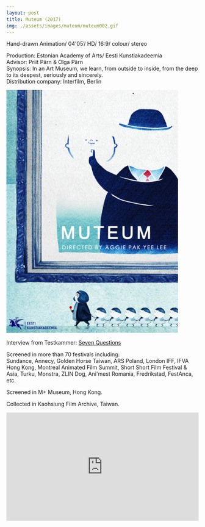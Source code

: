 ```yaml
---
layout: post
title: Muteum (2017)
img: ./assets/images/muteum/muteum002.gif
---
```


Hand-drawn Animation/ 04'05’/ HD/ 16:9/ colour/ stereo

Production: Estonian Academy of Arts/ Eesti Kunstiakadeemia  
Advisor: Priit Pärn & Olga Pärn  
Synopsis: In an Art Museum, we learn, from outside to inside,
from the deep to its deepest, seriously and sincerely.  
Distribution company: Interfilm, Berlin

<img src="./assets/images/muteum/muteum001.jpg" alt="Muteum poster" width="450"/>

Interview from Testkammer: [Seven Questions](https://testkammer.com/2018/11/22/sieben-fragen-an-aggie-pak-yee-lee/)

Screened in more than 70 festivals including:  
Sundance, Annecy, Golden Horse Taiwan, ARS Poland, London IFF, IFVA Hong Kong, Montreal Animated Film Summit, Short Short Film Festival & Asia, Turku, Monstra, ZLIN Dog, Ani'mest Romania, Fredrikstad, FestAnca, etc.

Screened in M+ Museum, Hong Kong.

Collected in Kaohsiung Film Archive, Taiwan.

<div style="padding:56.25% 0 0 0;position:relative;">
  <iframe src="https://player.vimeo.com/video/231775926?title=0&portrait=0&byline=0&dnt=1" style="position:absolute;top:0;left:0;width:100%;height:100%;" frameborder="0" allow="autoplay; fullscreen; picture-in-picture" allowfullscreen></iframe>
</div><script src="https://player.vimeo.com/api/player.js"></script>